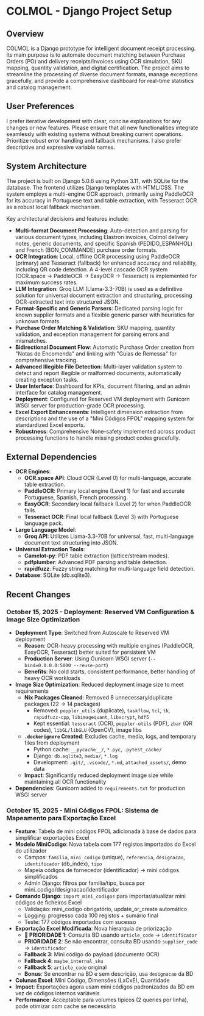 # COLMOL - Django Project Setup

## Overview
COLMOL is a Django prototype for intelligent document receipt processing. Its main purpose is to automate document matching between Purchase Orders (PO) and delivery receipts/invoices using OCR simulation, SKU mapping, quantity validation, and digital certification. The project aims to streamline the processing of diverse document formats, manage exceptions gracefully, and provide a comprehensive dashboard for real-time statistics and catalog management.

## User Preferences
I prefer iterative development with clear, concise explanations for any changes or new features. Please ensure that all new functionalities integrate seamlessly with existing systems without breaking current operations. Prioritize robust error handling and fallback mechanisms. I also prefer descriptive and expressive variable names.

## System Architecture
The project is built on Django 5.0.6 using Python 3.11, with SQLite for the database. The frontend utilizes Django templates with HTML/CSS. The system employs a multi-engine OCR approach, primarily using PaddleOCR for its accuracy in Portuguese text and table extraction, with Tesseract OCR as a robust local fallback mechanism.

Key architectural decisions and features include:
-   **Multi-format Document Processing**: Auto-detection and parsing for various document types, including Elastron invoices, Colmol delivery notes, generic documents, and specific Spanish (PEDIDO_ESPANHOL) and French (BON_COMMANDE) purchase order formats.
-   **OCR Integration**: Local, offline OCR processing using PaddleOCR (primary) and Tesseract (fallback) for enhanced accuracy and reliability, including QR code detection. A 4-level cascade OCR system (OCR.space → PaddleOCR → EasyOCR → Tesseract) is implemented for maximum success rates.
-   **LLM Integration**: Groq LLM (Llama-3.3-70B) is used as a definitive solution for universal document extraction and structuring, processing OCR-extracted text into structured JSON.
-   **Format-Specific and Generic Parsers**: Dedicated parsing logic for known supplier formats and a flexible generic parser with heuristics for unknown formats.
-   **Purchase Order Matching & Validation**: SKU mapping, quantity validation, and exception management for parsing errors and mismatches.
-   **Bidirectional Document Flow**: Automatic Purchase Order creation from "Notas de Encomenda" and linking with "Guias de Remessa" for comprehensive tracking.
-   **Advanced Illegible File Detection**: Multi-layer validation system to detect and report illegible or malformed documents, automatically creating exception tasks.
-   **User Interface**: Dashboard for KPIs, document filtering, and an admin interface for catalog management.
-   **Deployment**: Configured for Reserved VM deployment with Gunicorn WSGI server for production-grade OCR processing.
-   **Excel Export Enhancements**: Intelligent dimension extraction from descriptions and the use of a "Mini Códigos FPOL" mapping system for standardized Excel exports.
-   **Robustness**: Comprehensive None-safety implemented across product processing functions to handle missing product codes gracefully.

## External Dependencies
-   **OCR Engines**:
    -   **OCR.space API**: Cloud OCR (Level 0) for multi-language, accurate table extraction.
    -   **PaddleOCR**: Primary local engine (Level 1) for fast and accurate Portuguese, Spanish, French processing.
    -   **EasyOCR**: Secondary local fallback (Level 2) for when PaddleOCR fails.
    -   **Tesseract OCR**: Final local fallback (Level 3) with Portuguese language pack.
-   **Large Language Model**:
    -   **Groq API**: Utilizes Llama-3.3-70B for universal, fast, multi-language document text structuring into JSON.
-   **Universal Extraction Tools**:
    -   **Camelot-py**: PDF table extraction (lattice/stream modes).
    -   **pdfplumber**: Advanced PDF parsing and table detection.
    -   **rapidfuzz**: Fuzzy string matching for multi-language field detection.
-   **Database**: SQLite (db.sqlite3).

## Recent Changes

### October 15, 2025 - Deployment: Reserved VM Configuration & Image Size Optimization
- **Deployment Type**: Switched from Autoscale to Reserved VM deployment
  - **Reason**: OCR-heavy processing with multiple engines (PaddleOCR, EasyOCR, Tesseract) better suited for persistent VM
  - **Production Server**: Using Gunicorn WSGI server (`--bind=0.0.0.0:5000 --reuse-port`)
  - **Benefits**: No cold starts, consistent performance, better handling of heavy OCR workloads
- **Image Size Optimization**: Reduced deployment image size to meet requirements
  - **Nix Packages Cleaned**: Removed 8 unnecessary/duplicate packages (22 → 14 packages)
    - Removed: `poppler_utils` (duplicate), `taskflow`, `tcl`, `tk`, `rapidfuzz-cpp`, `libimagequant`, `libxcrypt`, `hdf5`
    - Kept essential: `tesseract` (OCR), `poppler-utils` (PDF), `zbar` (QR codes), `libGL/libGLU` (OpenCV), image libs
  - **`.dockerignore` Created**: Excludes cache, media, logs, and temporary files from deployment
    - Python cache: `__pycache__/`, `*.pyc`, `.pytest_cache/`
    - Django: `db.sqlite3`, `media/`, `*.log`
    - Development: `.git/`, `.vscode/`, `*.md`, `attached_assets/`, demo data
  - **Impact**: Significantly reduced deployment image size while maintaining all OCR functionality
- **Dependencies**: Gunicorn added to `requirements.txt` for production WSGI server

### October 15, 2025 - Mini Códigos FPOL: Sistema de Mapeamento para Exportação Excel
- **Feature**: Tabela de mini códigos FPOL adicionada à base de dados para simplificar exportações Excel
- **Modelo MiniCodigo**: Nova tabela com 177 registos importados do Excel do utilizador
  - Campos: `familia`, `mini_codigo` (unique), `referencia`, `designacao`, `identificador` (db_index), `tipo`
  - Mapeia códigos de fornecedor (identificador) → mini códigos simplificados
  - Admin Django: filtros por familia/tipo, busca por mini_codigo/designacao/identificador
- **Comando Django**: `import_mini_codigos` para importar/atualizar mini códigos de ficheiros Excel
  - Validação: mini_codigo obrigatório, update_or_create automático
  - Logging: progresso cada 100 registos + sumário final
  - Teste: 177 códigos importados com sucesso
- **Exportação Excel Modificada**: Nova hierarquia de priorização
  - **🎯 PRIORIDADE 1**: Consulta BD usando `article_code` → `identificador`
  - **PRIORIDADE 2**: Se não encontrar, consulta BD usando `supplier_code` → `identificador`
  - **Fallback 3**: Mini código do payload (documento OCR)
  - **Fallback 4**: `maybe_internal_sku`
  - **Fallback 5**: `article_code` original
  - **Bonus**: Se encontrar na BD e sem descrição, usa `designacao` da BD
- **Colunas Excel**: Mini Código, Dimensões (LxCxE), Quantidade
- **Impact**: Exportações agora usam mini códigos padronizados da BD em vez de códigos internos variáveis
- **Performance**: Acceptable para volumes típicos (2 queries por linha), pode otimizar com cache se necessário